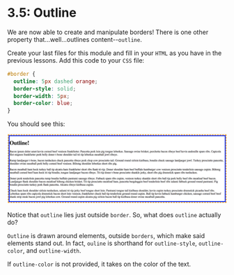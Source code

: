 # 3.5: Outline

We are now able to create and manipulate borders! There is one other property that...well...outlines content--`outline`.  


Create your last files for this module and fill in your `HTML` as you have in the previous lessons. Add this code to your `CSS` file:  


```css
#border {
  outline: 5px dashed orange;
  border-style: solid;
  border-width: 5px;
  border-color: blue;
}
```

You should see this:

![](../../.gitbook/assets/3.5.01.png)

Notice that `outline` lies just outside `border`. So, what does `outline` actually do?  


`Outline` is drawn around elements, outside `borders`, which make said elements stand out. In fact, `ouline` is shorthand for `outline-style`, `outline-color`, and `outline-width`.  


If `outline-color` is not provided, it takes on the color of the text.

